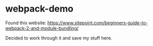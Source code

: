 # webpack-demo

Found this website: https://www.sitepoint.com/beginners-guide-to-webpack-2-and-module-bundling/

Decided to work through it and save my stuff here.
